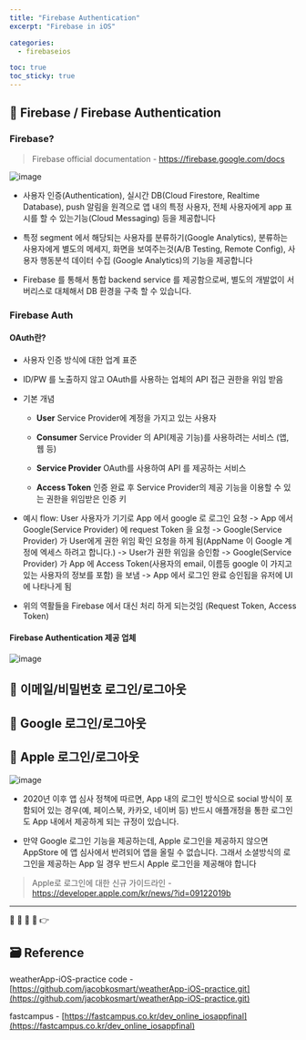 ```yaml
---
title: "Firebase Authentication"
excerpt: "Firebase in iOS"

categories:
  - firebaseios

toc: true
toc_sticky: true
---
```


## 🔷 Firebase / Firebase Authentication

### Firebase?

> Firebase official documentation - https://firebase.google.com/docs

![image](https://user-images.githubusercontent.com/28912774/146756206-35f3114a-7fe5-4b25-9d6e-ecfdcb735695.png)

- 사용자 인증(Authentication), 실시간 DB(Cloud Firestore, Realtime Database), push 알림을 원격으로 앱 내의 특정 사용자, 전체 사용자에게 app 표시를 할 수 있는기능(Cloud Messaging) 등을 제공합니다

- 특정 segment 에서 해당되는 사용자를 분류하기(Google Analytics), 분류하는 사용자에게 별도의 메세지, 화면을 보여주는것(A/B Testing, Remote Config), 사용자 행동분석 데이터 수집 (Google Analytics)의 기능을 제공합니다

- Firebase 를 통해서 통합 backend service 를 제공함으로써, 별도의 개발없이 서버리스로 대체해서 DB 환경을 구축 할 수 있습니다.

### Firebase Auth

#### OAuth란?

- 사용자 인증 방식에 대한 업계 표준

- ID/PW 를 노출하지 않고 OAuth를 사용하는 업체의 API 접근 권한을 위임 받음

- 기본 개념

  - **User** Service Provider에 계정을 가지고 있는 사용자

  - **Consumer** Service Provider 의 API(제공 기능)를 사용하려는 서비스 (앱, 웹 등)

  - **Service Provider** OAuth를 사용하여 API 를 제공하는 서비스

  - **Access Token** 인증 완료 후 Service Provider의 제공 기능을 이용할 수 있는 권한을 위임받은 인증 키

- 예시 flow: User 사용자가 기기로 App 에서 google 로 로그인 요청 -> App 에서 Google(Service Provider) 에 request Token 을 요청 -> Google(Service Provider) 가 User에게 권한 위임 확인 요청을 하게 됨(AppName 이 Google 계정에 엑세스 하려고 합니다.) -> User가 권한 위임을 승인함 -> Google(Service Provider) 가 App 에 Access Token(사용자의 email, 이름등 google 이 가지고 있는 사용자의 정보를 포함) 을 보냄 -> App 에서 로그인 완료 승인됩을 유저에 UI에 나타나게 됨

- 위의 역활들을 Firebase 에서 대신 처리 하게 되는것임 (Request Token, Access Token)

#### Firebase Authentication 제공 업체

![image](https://user-images.githubusercontent.com/28912774/146763717-031a7517-f4c0-4b38-839c-ae4b324a1d20.png)

## 🔷 이메일/비밀번호 로그인/로그아웃

## 🔷 Google 로그인/로그아웃

## 🔷 Apple 로그인/로그아웃

![image](https://user-images.githubusercontent.com/28912774/146754729-eab9073e-abb6-4a09-8bf3-cf83b3cba181.png)

- 2020년 이후 앱 심사 정책에 따르면, App 내의 로그인 방식으로 social 방식이 포함되어 있는 경우(예, 페이스북, 카카오, 네이버 등) 반드시 애플개정을 통한 로그인도 App 내에서 제공하게 되는 규정이 있습니다.

- 만약 Google 로그인 기능을 제공하는데, Apple 로그인을 제공하지 않으면 AppStore 에 앱 심사에서 반려되어 앱을 올릴 수 없습니다. 그래서 소셜방식의 로그인을 제공하는 App 일 경우 반드시 Apple 로그인을 제공해야 합니다

> Apple로 로그인에 대한 신규 가이드라인 - https://developer.apple.com/kr/news/?id=09122019b

---

🔶 🔷 📌 🔑 👉

## 🗃 Reference

weatherApp-iOS-practice code - [https://github.com/jacobkosmart/weatherApp-iOS-practice.git](https://github.com/jacobkosmart/weatherApp-iOS-practice.git)

fastcampus - [https://fastcampus.co.kr/dev_online_iosappfinal](https://fastcampus.co.kr/dev_online_iosappfinal)
